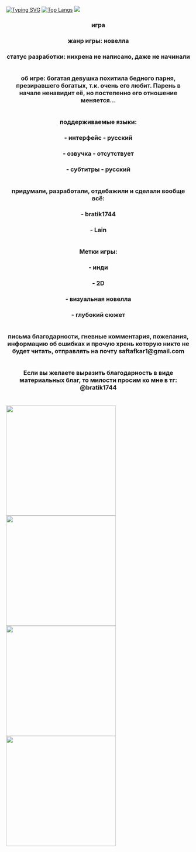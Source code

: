 [![Typing SVG](https://readme-typing-svg.herokuapp.com?color=%2336BCF7&lines=the_yandex_app_2_pygame_project)](https://github.com/bratik1744/the_yandex_app_2_pygame_project)
[![Top Langs](https://github-readme-stats.vercel.app/api/top-langs/?username=bratik1744&layout=compact)](https://github.com/anuraghazra/github-readme-stats)
![](https://komarev.com/ghpvc/?username=bratik1744)

<h3 align="center">игра</h3>
<h3 align="center">жанр игры: новелла</h3>
<h3 align="center">статус разработки: нихрена не написано, даже не начинали</h3>
<h1 align="center"></h1>

<h3 align="center">об игре: богатая девушка похитила бедного парня, презиравшего богатых,
т.к. очень его любит. Парень в начале ненавидит её, но постепенно 
его отношение меняется...</h3>
<h1 align="center"></h1>

<h3 align="center">поддерживаемые языки: </h3>
<h3 align="center">- интерфейс - русский </h3>
<h3 align="center">- озвучка - отсутствует</h3>
<h3 align="center">- субтитры - русский</h3>
<h1 align="center"></h1>

<h3 align="center">придумали, разработали, отдебажили и сделали вообще всё: </h3>
<h3 align="center">- bratik1744</h3>
<h3 align="center">- Lain</h3>
<h1 align="center"></h1>

<h3 align="center">Метки игры:</h3>
<h3 align="center">- инди</h3>
<h3 align="center">- 2D</h3>
<h3 align="center">- визуальная новелла</h3>
<h3 align="center">- глубокий сюжет</h3>
<h1 align="center"></h1>

<h3 align="center">письма благодарности, гневные комментария, пожелания, информацию об 
ошибках и прочую хрень которую никто не будет читать, отправлять на почту 
saftafkar1@gmail.com</h3>
<h1 align="center"></h1>

<h3 align="center">Если вы желаете выразить благодарность в виде материальных благ, то
милости просим ко мне в тг: @bratik1744</h3>
<h1 align="center"></h1>
<img height="300" width="300" src="https://antareskbr.ru/wp-content/uploads/2021/09/maxresdefault.jpg" />
<img height="300" width="300" src="https://trashbox.ru/files/345926_8e35d7/383855874.png" />
<img height="300" width="300" src="https://infoselection.ru/media/k2/items/cache/d197c421d422f5cbf569ea13f09ef700_XL.jpg" />
<img height="300" width="300" src="https://static.tildacdn.com/tild6362-6362-4031-a163-386439643763/26327oIBGrea0f72ee8e.png" />
